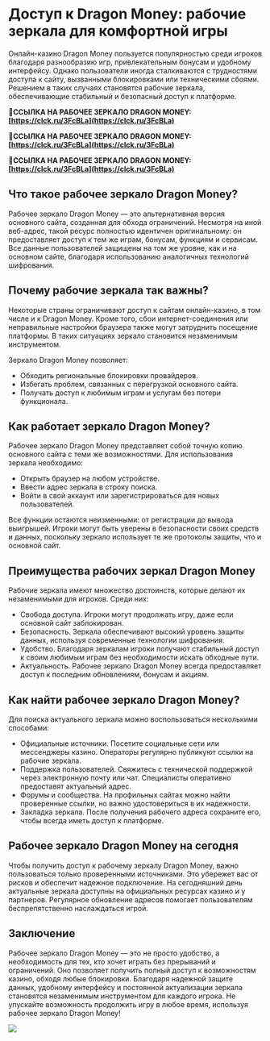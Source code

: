 # Доступ к Dragon Money: рабочие зеркала для комфортной игры

Онлайн-казино Dragon Money пользуется популярностью среди игроков благодаря разнообразию игр, привлекательным бонусам и удобному интерфейсу. Однако пользователи иногда сталкиваются с трудностями доступа к сайту, вызванными блокировками или техническими сбоями. Решением в таких случаях становятся рабочие зеркала, обеспечивающие стабильный и безопасный доступ к платформе.

**🔗ССЫЛКА НА РАБОЧЕЕ ЗЕРКАЛО DRAGON MONEY: [https://clck.ru/3FcBLa](https://clck.ru/3FcBLa)**

**🔗ССЫЛКА НА РАБОЧЕЕ ЗЕРКАЛО DRAGON MONEY: [https://clck.ru/3FcBLa](https://clck.ru/3FcBLa)**

**🔗ССЫЛКА НА РАБОЧЕЕ ЗЕРКАЛО DRAGON MONEY: [https://clck.ru/3FcBLa](https://clck.ru/3FcBLa)**

## Что такое рабочее зеркало Dragon Money?

Рабочее зеркало Dragon Money — это альтернативная версия основного сайта, созданная для обхода ограничений. Несмотря на иной веб-адрес, такой ресурс полностью идентичен оригинальному: он предоставляет доступ к тем же играм, бонусам, функциям и сервисам. Все данные пользователей защищены на том же уровне, как и на основном сайте, благодаря использованию аналогичных технологий шифрования.

## Почему рабочие зеркала так важны?

Некоторые страны ограничивают доступ к сайтам онлайн-казино, в том числе и к Dragon Money. Кроме того, сбои интернет-соединения или неправильные настройки браузера также могут затруднить посещение платформы. В таких ситуациях зеркало становится незаменимым инструментом.

Зеркало Dragon Money позволяет:

- Обходить региональные блокировки провайдеров.
- Избегать проблем, связанных с перегрузкой основного сайта.
- Получать доступ к любимым играм и услугам без потери функционала.

## Как работает зеркало Dragon Money?

Рабочее зеркало Dragon Money представляет собой точную копию основного сайта с теми же возможностями. Для использования зеркала необходимо:

- Открыть браузер на любом устройстве.
- Ввести адрес зеркала в строку поиска.
- Войти в свой аккаунт или зарегистрироваться для новых пользователей.

Все функции остаются неизменными: от регистрации до вывода выигрышей. Игроки могут быть уверены в безопасности своих средств и данных, поскольку зеркало использует те же протоколы защиты, что и основной сайт.

## Преимущества рабочих зеркал Dragon Money

Рабочие зеркала имеют множество достоинств, которые делают их незаменимыми для игроков. Среди них:

- Свобода доступа. Игроки могут продолжать игру, даже если основной сайт заблокирован.
- Безопасность. Зеркала обеспечивают высокий уровень защиты данных, используя современные технологии шифрования.
- Удобство. Благодаря зеркалам игроки получают стабильный доступ к своим любимым играм без необходимости искать обходные пути.
- Актуальность. Рабочее зеркало Dragon Money всегда предоставляет доступ к последним обновлениям, бонусам и акциям.

## Как найти рабочее зеркало Dragon Money?

Для поиска актуального зеркала можно воспользоваться несколькими способами:

- Официальные источники. Посетите социальные сети или мессенджеры казино. Операторы регулярно публикуют ссылки на рабочие зеркала.
- Поддержка пользователей. Свяжитесь с технической поддержкой через электронную почту или чат. Специалисты оперативно предоставят актуальный адрес.
- Форумы и сообщества. На профильных сайтах можно найти проверенные ссылки, но важно удостовериться в их надежности.
- Закладка зеркала. После получения рабочего адреса сохраните его, чтобы всегда иметь доступ к платформе.

## Рабочее зеркало Dragon Money на сегодня

Чтобы получить доступ к рабочему зеркалу Dragon Money, важно пользоваться только проверенными источниками. Это убережет вас от рисков и обеспечит надежное подключение. На сегодняшний день актуальные зеркала доступны на официальных ресурсах казино и у партнеров. Регулярное обновление адресов помогает пользователям беспрепятственно наслаждаться игрой.

## Заключение

Рабочее зеркало Dragon Money — это не просто удобство, а необходимость для тех, кто хочет играть без прерываний и ограничений. Оно позволяет получить полный доступ к возможностям казино, обходя любые блокировки. Благодаря надежной защите данных, удобному интерфейсу и постоянной актуализации зеркала становятся незаменимым инструментом для каждого игрока. Не упускайте возможность продолжить игру в любое время, используя рабочее зеркало Dragon Money!

![](https://i.ibb.co/gS68fN0/dm-mob.jpg)
